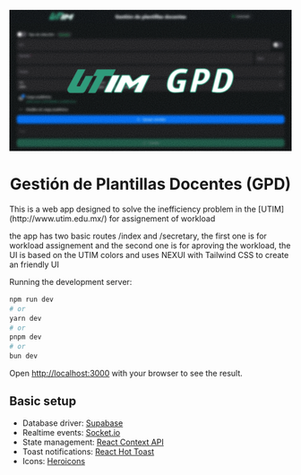 ![GPD utim](/public/social_preview.jpg)
<h1 align="center">
  Gestión de Plantillas Docentes (GPD)
</h1>
This is a web app designed to solve the inefficiency problem in the [UTIM](http://www.utim.edu.mx/) for assignement of workload

the app has two basic routes /index and /secretary, the first one is for workload assignement and the second one is for aproving the workload,
the UI is based on the UTIM colors and uses NEXUI with Tailwind CSS to create an friendly UI

Running the development server:

```bash
npm run dev
# or
yarn dev
# or
pnpm dev
# or
bun dev
```

Open [http://localhost:3000](http://localhost:3000) with your browser to see the result.

## Basic setup
- Database driver: [Supabase](https://supabase.com/)
- Realtime events: [Socket.io](https://socket.io/)
- State management: [React Context API](https://react.dev/reference/react/useContext)
- Toast notifications: [React Hot Toast](https://react-hot-toast.com/docs)
- Icons: [Heroicons](https://heroicons.com/)
